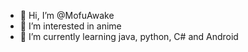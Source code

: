 - 👋 Hi, I’m @MofuAwake
- 👀 I’m interested in anime
- 🌱 I’m currently learning java, python, C# and Android

<!---
MofuAwake/MofuAwake is a ✨ special ✨ repository because its `README.md` (this file) appears on your GitHub profile.
You can click the Preview link to take a look at your changes.
--->
